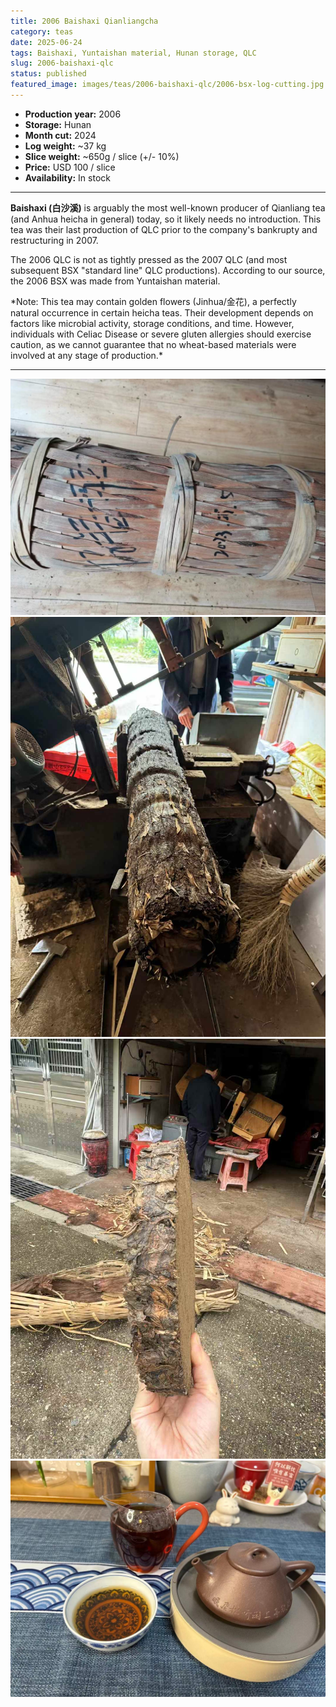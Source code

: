 ```yaml
---
title: 2006 Baishaxi Qianliangcha
category: teas
date: 2025-06-24
tags: Baishaxi, Yuntaishan material, Hunan storage, QLC
slug: 2006-baishaxi-qlc
status: published
featured_image: images/teas/2006-baishaxi-qlc/2006-bsx-log-cutting.jpg
---
```


- **Production year:** 2006
- **Storage:** Hunan
- **Month cut:** 2024
- **Log weight:** ~37 kg 
- **Slice weight:** ~650g / slice (+/- 10%) 
- **Price:** USD 100 / slice
- **Availability:** In stock


---

**Baishaxi (白沙溪)** is arguably the most well-known producer of Qianliang tea (and Anhua heicha in general) today, so it likely needs no introduction. This tea was their last production of QLC prior to the company's bankrupty and restructuring in 2007.

The 2006 QLC is not as tightly pressed as the 2007 QLC (and most subsequent BSX "standard line" QLC productions). According to our source, the 2006 BSX was made from Yuntaishan material.

<p class="small-paragraph">
*Note: This tea may contain golden flowers (Jinhua/金花), a perfectly natural occurrence in certain heicha teas. Their development depends on factors like microbial activity, storage conditions, and time. However, individuals with Celiac Disease or severe gluten allergies should exercise caution, as we cannot guarantee that no wheat-based materials were involved at any stage of production.*
</p>

---


![Log with protective cover](/images/teas/2006-baishaxi-qlc/2006-bsx-w-protective-cover.jpg)
![Log prior to cutting](/images/teas/2006-baishaxi-qlc/2006-bsx-log-cutting.jpg)
![QLC slice](/images/teas/2006-baishaxi-qlc/2006-bsx-slice.jpg)
![Brewed tea](/images/teas/2006-baishaxi-qlc/2006-bsx-qlc-brewed.jpg)
